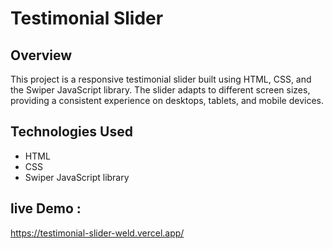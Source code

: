 # Testimonial Slider

## Overview

This project is a responsive testimonial slider built using HTML, CSS, and the Swiper JavaScript library. The slider adapts to different screen sizes, providing a consistent experience on desktops, tablets, and mobile devices.


## Technologies Used

* HTML
* CSS
* Swiper JavaScript library

## live Demo :
https://testimonial-slider-weld.vercel.app/
